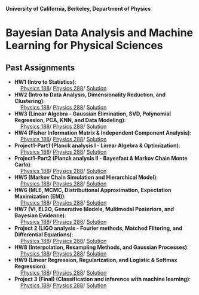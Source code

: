 **University of California, Berkeley, Department of Physics**

Bayesian Data Analysis and Machine Learning for Physical Sciences
====================================================================

Past Assignments
------------

 - **HW1 (Intro to Statistics)**: 
 <br> &nbsp; &nbsp; [Physics 188](https://nbviewer.jupyter.org/github/phy188-288-ucb/seljak-fall-2019/blob/master/Homework/HW2/HW2_188.ipynb)/    [Physics 288](https://nbviewer.jupyter.org/github/phy188-288-ucb/seljak-fall-2019/blob/master/Homework/HW2/HW2_288.ipynb)/    [Solution](https://nbviewer.jupyter.org/github/ybh0822/phys188_288/blob/master/Homework/HW1_solution.ipynb)
 - **HW2 (Intro to Data Analysis, Dimensionality Reduction, and Clustering)**: 
 <br> &nbsp; &nbsp; [Physics 188](https://nbviewer.jupyter.org/github/phy188-288-ucb/seljak-fall-2019/blob/master/Homework/HW3/HW3_188.ipynb)/    [Physics 288](https://nbviewer.jupyter.org/github/phy188-288-ucb/seljak-fall-2019/blob/master/Homework/HW3/HW3_288.ipynb)/    [Solution](https://nbviewer.jupyter.org/github/ybh0822/phys188_288/blob/master/Homework/HW2-solution.ipynb)
 - **HW3 (Linear Algebra - Gaussian Elimination, SVD, Polynomial Regression, PCA, KNN, and Data Modeling)**: 
 <br> &nbsp; &nbsp; [Physics 188](https://nbviewer.jupyter.org/github/phy188-288-ucb/seljak-fall-2019/blob/master/Homework/HW4/HW4_188.ipynb)/    [Physics 288](https://nbviewer.jupyter.org/github/phy188-288-ucb/seljak-fall-2019/blob/master/Homework/HW4/HW4_288.ipynb)/    [Solution](https://nbviewer.jupyter.org/github/ybh0822/phys188_288/blob/master/Homework/HW3-solution.ipynb)
 - **HW4 (Fisher Information Matrix & Independent Component Analysis)**: 
 <br> &nbsp; &nbsp; [Physics 188](https://nbviewer.jupyter.org/github/phy188-288-ucb/seljak-fall-2019/blob/master/Homework/HW5/HW5_188.ipynb)/    [Physics 288](https://nbviewer.jupyter.org/github/phy188-288-ucb/seljak-fall-2019/blob/master/Homework/HW5/HW5_288.ipynb)/    [Solution](https://nbviewer.jupyter.org/github/ybh0822/phys188_288/blob/master/Homework/HW4_solution.ipynb)
 - **Project1-Part1 (Planck analysis I - Linear Algebra & Optimization)**: 
 <br> &nbsp; &nbsp; [Physics 188](https://nbviewer.jupyter.org/github/phy188-288-ucb/seljak-fall-2019/blob/master/Homework/Project1_part1/Project1_part1_188.ipynb)/    [Physics 288](https://nbviewer.jupyter.org/github/phy188-288-ucb/seljak-fall-2019/blob/master/Homework/Project1_part1/Project1_part1_288.ipynb)/    [Solution](https://nbviewer.jupyter.org/github/ybh0822/phys188_288/blob/master/Homework/Project1-p1-solution.ipynb)
 - **Project1-Part2 (Planck analysis II - Bayesfast & Markov Chain Monte Carlo)**: 
 <br> &nbsp; &nbsp; [Physics 188](https://nbviewer.jupyter.org/github/phy188-288-ucb/seljak-fall-2019/blob/master/Homework/Project1_part2/Project1_p2_188.ipynb)/    [Physics 288](https://nbviewer.jupyter.org/github/phy188-288-ucb/seljak-fall-2019/blob/master/Homework/Project1_part2/Project1_p2_288.ipynb)/    [Solution](https://nbviewer.jupyter.org/github/ybh0822/phys188_288/blob/master/Homework/Project1-p2-solution.ipynb)
 - **HW5 (Markov Chain Simulation and Hierarchical Model)**: 
 <br> &nbsp; &nbsp; [Physics 188](https://nbviewer.jupyter.org/github/phy188-288-ucb/seljak-fall-2019/blob/master/Homework/HW6/HW6_188.ipynb)/    [Physics 288](https://nbviewer.jupyter.org/github/phy188-288-ucb/seljak-fall-2019/blob/master/Homework/HW6/HW6_288.ipynb)/    [Solution](https://nbviewer.jupyter.org/github/ybh0822/phys188_288/blob/master/Homework/HW5-solution.ipynb)
 - **HW6 (MLE, MCMC, Distributional Approximation, Expectation Maximization (EM))**: 
 <br> &nbsp; &nbsp; [Physics 188](https://nbviewer.jupyter.org/github/phy188-288-ucb/seljak-fall-2020/blob/master/Homework/P188_288_HW6/HW6_188.ipynb)/    [Physics 288](https://nbviewer.jupyter.org/github/phy188-288-ucb/seljak-fall-2020/blob/master/Homework/P188_288_HW6/HW6_288.ipynb)/    [Solution](https://nbviewer.jupyter.org/github/ybh0822/phys188_288/blob/master/Homework/HW6-solution.ipynb)
 - **HW7 (VI, EL2O, Generative Models, Multimodal Posteriors, and Bayesian Evidence)**: 
 <br> &nbsp; &nbsp; [Physics 188](https://nbviewer.jupyter.org/github/phy188-288-ucb/seljak-fall-2020/blob/master/Homework/P188_288_HW7/notebooks/HW7_188.ipynb)/    [Physics 288](https://nbviewer.jupyter.org/github/phy188-288-ucb/seljak-fall-2020/blob/master/Homework/P188_288_HW7/notebooks/HW7_288.ipynb)/    [Solution](https://nbviewer.jupyter.org/github/ybh0822/phys188_288/blob/master/Homework/HW7-solution.ipynb)
 - **Project 2 (LIGO analysis - Fourier methods, Matched Filtering, and Differential Equations)**: 
 <br> &nbsp; &nbsp; [Physics 188](https://nbviewer.jupyter.org/github/phy188-288-ucb/seljak-fall-2019/blob/master/Homework/Project2/Project2_188.ipynb)/    [Physics 288](https://nbviewer.jupyter.org/github/phy188-288-ucb/seljak-fall-2019/blob/master/Homework/Project2/Project2_288.ipynb)/    [Solution](https://nbviewer.jupyter.org/github/ybh0822/phys188_288/blob/master/Homework/Project2-solution.ipynb)
 - **HW8 (Interpolation, Resampling Methods, and Gaussian Processes)**: 
 <br> &nbsp; &nbsp; [Physics 188](https://nbviewer.jupyter.org/github/phy188-288-ucb/seljak-fall-2020/blob/master/Homework/P188_288_HW8/HW8_188.ipynb)/    [Physics 288](https://nbviewer.jupyter.org/github/phy188-288-ucb/seljak-fall-2020/blob/master/Homework/P188_288_HW8/HW8_288.ipynb)/    [Solution](https://nbviewer.jupyter.org/github/ybh0822/phys188_288/blob/master/Homework/HW8-solution.ipynb)
 - **HW9 (Linear Regression, Regularization, and Logistic & Softmax Regression)**: 
 <br> &nbsp; &nbsp; [Physics 188](https://nbviewer.jupyter.org/github/phy188-288-ucb/seljak-fall-2020/blob/master/Homework/P188_288_HW9/HW9_188.ipynb)/    [Physics 288](https://nbviewer.jupyter.org/github/phy188-288-ucb/seljak-fall-2020/blob/master/Homework/P188_288_HW9/HW9_288.ipynb)/    [Solution](https://nbviewer.jupyter.org/github/ybh0822/phys188_288/blob/master/Homework/HW9-solution.ipynb)
 - **Project 3 (Final) (Classification and inference with machine learning)**: 
 <br> &nbsp; &nbsp; [Physics 188](https://nbviewer.jupyter.org/github/phy188-288-ucb/seljak-fall-2020/blob/master/Homework/P188_288_Project3/Project3_188.ipynb)/    [Physics 288](https://nbviewer.jupyter.org/github/phy188-288-ucb/seljak-fall-2020/blob/master/Homework/P188_288_Project3/Project3_288.ipynb)/    [Solution](https://nbviewer.jupyter.org/github/ybh0822/phys188_288/blob/master/Homework/Project3-solution.ipynb)
